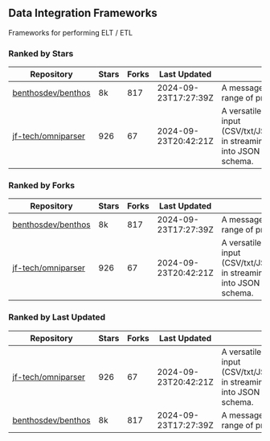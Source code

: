 ## Data Integration Frameworks

Frameworks for performing ELT / ETL

### Ranked by Stars

| Repository | Stars | Forks | Last Updated | Description | 
|------------|-------|-------|--------------|-------------|
| [benthosdev/benthos](https://github.com/benthosdev/benthos) | 8k | 817 | 2024-09-23T17:27:39Z |  A message streaming bridge between a range of protocols. |
| [jf-tech/omniparser](https://github.com/jf-tech/omniparser) | 926 | 67 | 2024-09-23T20:42:21Z |  A versatile ETL library that parses text input (CSV/txt/JSON/XML/EDI/X12/EDIFACT/etc) in streaming fashion and transforms data into JSON output using data-driven schema. |

### Ranked by Forks

| Repository | Stars | Forks | Last Updated | Description | 
|------------|-------|-------|--------------|-------------|
| [benthosdev/benthos](https://github.com/benthosdev/benthos) | 8k | 817 | 2024-09-23T17:27:39Z |  A message streaming bridge between a range of protocols. |
| [jf-tech/omniparser](https://github.com/jf-tech/omniparser) | 926 | 67 | 2024-09-23T20:42:21Z |  A versatile ETL library that parses text input (CSV/txt/JSON/XML/EDI/X12/EDIFACT/etc) in streaming fashion and transforms data into JSON output using data-driven schema. |

### Ranked by Last Updated

| Repository | Stars | Forks | Last Updated | Description | 
|------------|-------|-------|--------------|-------------|
| [jf-tech/omniparser](https://github.com/jf-tech/omniparser) | 926 | 67 | 2024-09-23T20:42:21Z |  A versatile ETL library that parses text input (CSV/txt/JSON/XML/EDI/X12/EDIFACT/etc) in streaming fashion and transforms data into JSON output using data-driven schema. |
| [benthosdev/benthos](https://github.com/benthosdev/benthos) | 8k | 817 | 2024-09-23T17:27:39Z |  A message streaming bridge between a range of protocols. |

